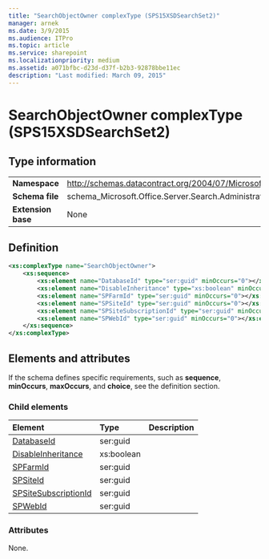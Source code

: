```yaml
---
title: "SearchObjectOwner complexType (SPS15XSDSearchSet2)"
manager: arnek
ms.date: 3/9/2015
ms.audience: ITPro
ms.topic: article
ms.service: sharepoint
ms.localizationpriority: medium
ms.assetid: a071bfbc-d23d-d37f-b2b3-92878bbe11ec
description: "Last modified: March 09, 2015"
---
```


# SearchObjectOwner complexType (SPS15XSDSearchSet2)

 
  
## Type information

|||
|:-----|:-----|
|**Namespace** <br/> |http://schemas.datacontract.org/2004/07/Microsoft.Office.Server.Search.Administration  <br/> |
|**Schema file** <br/> |schema_Microsoft.Office.Server.Search.Administration.xsd  <br/> |
|**Extension base** <br/> |None  <br/> |
   
## Definition

```XML
<xs:complexType name="SearchObjectOwner">
    <xs:sequence>
        <xs:element name="DatabaseId" type="ser:guid" minOccurs="0"></xs:element>
        <xs:element name="DisableInheritance" type="xs:boolean" minOccurs="0"></xs:element>
        <xs:element name="SPFarmId" type="ser:guid" minOccurs="0"></xs:element>
        <xs:element name="SPSiteId" type="ser:guid" minOccurs="0"></xs:element>
        <xs:element name="SPSiteSubscriptionId" type="ser:guid" minOccurs="0"></xs:element>
        <xs:element name="SPWebId" type="ser:guid" minOccurs="0"></xs:element>
    </xs:sequence>
</xs:complexType>

```

## Elements and attributes

If the schema defines specific requirements, such as **sequence**, **minOccurs**, **maxOccurs**, and **choice**, see the definition section. 
  
### Child elements

|**Element**|**Type**|**Description**|
|:-----|:-----|:-----|
|[DatabaseId](databaseid-element-searchobjectowner-complextypesps15xsdsearchset2.md) <br/> |ser:guid  <br/> ||
|[DisableInheritance](disableinheritance-element-searchobjectowner-complextypesps15xsdsearchset2.md) <br/> |xs:boolean  <br/> ||
|[SPFarmId](spfarmid-element-searchobjectowner-complextypesps15xsdsearchset2.md) <br/> |ser:guid  <br/> ||
|[SPSiteId](spsiteid-element-searchobjectowner-complextypesps15xsdsearchset2.md) <br/> |ser:guid  <br/> ||
|[SPSiteSubscriptionId](spsitesubscriptionid-element-searchobjectowner-complextypesps15xsdsearchset2.md) <br/> |ser:guid  <br/> ||
|[SPWebId](spwebid-element-searchobjectowner-complextypesps15xsdsearchset2.md) <br/> |ser:guid  <br/> ||
   
### Attributes

None.
  

